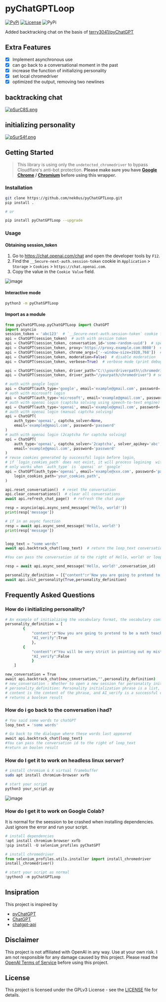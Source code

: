 # pyChatGPTLoop

[![PyPi](https://img.shields.io/pypi/v/pyChatGPTLoop.svg)](https://pypi.python.org/pypi/pyChatGPTLoop)
[![License](https://img.shields.io/github/license/terry3041/pyChatGPT.svg?color=green)](https://github.com/terry3041/pyChatGPT/blob/main/LICENSE)
![PyPi](https://img.shields.io/badge/code_style-black+flake8-blue.svg)



Added backtracking chat on the basis of [terry3041/pyChatGPT](https://github.com/terry3041/pyChatGPT)


## Extra Features

-   [x] Implement asynchronous use
-   [x] can go back to a conversational moment in the past
-   [x] increase the function of initializing personality
-   [x] set local chromedriver 
-   [x] optimized the output, removing two newlines

## backtracking chat

[![pSurC8S.png](https://s1.ax1x.com/2023/01/12/pSurC8S.png)](https://imgse.com/i/pSurC8S)


## initializing personality


[![pSurS4f.png](https://s1.ax1x.com/2023/01/12/pSurS4f.png)](https://imgse.com/i/pSurS4f)


## Getting Started

> This library is using only the `undetected_chromedriver` to bypass Cloudflare's anti-bot protection.  **Please make sure you have [Google Chrome](https://www.google.com/chrome/) / [Chromium](https://www.chromium.org/) before using this wrapper.**

### Installation

```bash
git clone https://github.com/nek0us/pyChatGPTLoop.git
pip install .

# or

pip install pyChatGPTLoop --upgrade
```

### Usage

#### Obtaining session_token

1. Go to https://chat.openai.com/chat and open the developer tools by `F12`.
2. Find the `__Secure-next-auth.session-token` cookie in `Application` > `Storage` > `Cookies` > `https://chat.openai.com`.
3. Copy the value in the `Cookie Value` field.

![image](https://user-images.githubusercontent.com/19218518/206170122-61fbe94f-4b0c-4782-a344-e26ac0d4e2a7.png)

#### Interactive mode

```bash
python3 -m pyChatGPTLoop
```

#### Import as a module

```python
from pyChatGPTLoop.pyChatGPTLoop import ChatGPT
import asyncio
session_token = 'abc123'  # `__Secure-next-auth.session-token` cookie from https://chat.openai.com/chat
api = ChatGPT(session_token)  # auth with session token
api = ChatGPT(session_token, conversation_id='some-random-uuid')  # specify conversation id
api = ChatGPT(session_token, proxy='https://proxy.example.com:8080')  # specify proxy
api = ChatGPT(session_token, chrome_args=['--window-size=1920,768'])  # specify chrome args
api = ChatGPT(session_token, moderation=False)  # disable moderation
api = ChatGPT(session_token, verbose=True)  # verbose mode (print debug messages)

api = ChatGPT(session_token, driver_path="C:\\yourdriverpath\\chromedriver.exe") # set local chromedriver if you don't wish it update in windows
api = ChatGPT(session_token, driver_path="/yourpath/chromedriver") # set local chromedriver if you don't wish it update in linux

# auth with google login
api = ChatGPT(auth_type='google', email='example@gmail.com', password='password')
# auth with microsoft login
api = ChatGPT(auth_type='microsoft', email='example@gmail.com', password='password')
# auth with openai login (captcha solving using speech-to-text engine)
api = ChatGPT(auth_type='openai', email='example@gmail.com', password='password')
# auth with openai login (manual captcha solving)
api = ChatGPT(
    auth_type='openai', captcha_solver=None,
    email='example@gmail.com', password='password'
)
# auth with openai login (2captcha for captcha solving)
api = ChatGPT(
    auth_type='openai', captcha_solver='2captcha', solver_apikey='abc',
    email='example@gmail.com', password='password'
)
# reuse cookies generated by successful login before login,
# if `login_cookies_path` does not exist, it will process logining  with `auth_type`, and save cookies to `login_cookies_path`
# only works when `auth_type` is `openai` or `google`
api = ChatGPT(auth_type='openai', email='example@xxx.com', password='password',
    login_cookies_path='your_cookies_path',
)

api.reset_conversation()  # reset the conversation
api.clear_conversations()  # clear all conversations
await api.refresh_chat_page()  # refresh the chat page

resp = asyncio(api.async_send_message('Hello, world!'))
print(resp['message'])

# if in an async function
resp = await api.async_send_message('Hello, world!')
print(resp['message'])


loop_text = "some words"
await api.backtrack_chat(loop_text)  # return the loop_text conversation

#You can pass the conversation id to the right of Hello, world! or loop_text

resp = await api.async_send_message('Hello, world!',conversation_id)

personality_definition = [{"content":r'Now you are going to pretend to be a math teacher called "nothing" to help me with my math',"AI_verify":True}]
await api.init_personality(True,personality_definition)
```

## Frequently Asked Questions

### How do i initializing personality?

```bash
# An example of initializing the vocabulary format, the vocabulary content is not representative
personality_definition = [
        {
            "content":r'Now you are going to pretend to be a math teacher called "nothing" to help me with my math',
            "AI_verify":True
            },
        {
            "content":r"You will be very strict in pointing out my mistakes",
            "AI_verify":False
            }
    ]

new_conversation = True
await api.backtrack_chat(new_conversation,"",personality_definition)
# new_conversation : Whether to open a new session for personality initialization, the default is true
# personality_definition: Personality initialization phrase is a list, a single element is a dict, 
# content is the content of the phrase, and AI_verify is a successful detection of personality
# returns a boolean result
```

### How do i go back to the conversation i had?

```bash
# You said some words to chatGPT
loop_text = 'some words'

# Go back to the dialogue where these words last appeared
await api.backtrack_chat(loop_text)
#You can pass the conversation id to the right of loop_text
#return an boolen result
```

### How do I get it to work on headless linux server?

```bash
# install chromium & X virtual framebuffer
sudo apt install chromium-browser xvfb

# start your script
python3 your_script.py
```
![image](https://user-images.githubusercontent.com/19218518/206170122-61fbe94f-4b0c-4782-a344-e26ac0d4e2a7.png)
### How do I get it to work on Google Colab?

It is normal for the seession to be crashed when installing dependencies. Just ignore the error and run your script.

```python
# install dependencies
!apt install chromium-browser xvfb
!pip install -U selenium_profiles pyChatGPT

# install chromedriver
from selenium_profiles.utils.installer import install_chromedriver
install_chromedriver()
```

```python
# start your script as normal
!python3 -m pyChatGPTLoop
```

## Insipration

This project is inspired by

-   [pyChatGPT](https://github.com/terry3041/pyChatGPT)
-   [ChatGPT](https://github.com/acheong08/ChatGPT)
-   [chatgpt-api](https://github.com/transitive-bullshit/chatgpt-api)

## Disclaimer

This project is not affiliated with OpenAI in any way. Use at your own risk. I am not responsible for any damage caused by this project. Please read the [OpenAI Terms of Service](https://beta.openai.com/terms) before using this project.

## License

This project is licensed under the GPLv3 License - see the [LICENSE](LICENSE) file for details.
